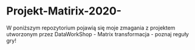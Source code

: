 # Projekt-Matirix-2020-
W poniższym repozytorium pojawią się moje zmagania z projektem utworzonym przez DataWorkShop - Matrix transformacja - poznaj reguły gry!

